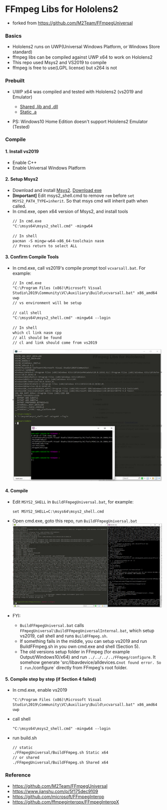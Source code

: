 FFmpeg Libs for Hololens2
=========
- forked from https://github.com/M2Team/FFmpegUniversal


### Basics
- Hololens2 runs on UWP(Universal Windows Platform, or Windows Store standard)
- ffmpeg libs can be compiled against UWP x64 to work on Hololens2
- This repo used Msys2 and VS2019 to compile
- ffmpeg is free to use(LGPL license) but x264 is not

### Prebuilt
- UWP x64 was compiled and tested with Hololens2 (vs2019 and Emulator)
	- [Shared .lib and .dll](https://www.jianguoyun.com/p/DRYo_2EQ8b6SBhi496ED)
	- [Static .a](https://www.jianguoyun.com/p/DSg71E4Q8b6SBhi896ED)

- PS: Windows10 Home Edition doesn't support Hololens2 Emulator (Tested)

### Compile
#### 1. Install vs2019
- Enable C++
- Enable Universal Windows Platform

#### 2. Setup Msys2
- Download and install [Msys2](https://www.msys2.org/). [Download exe](https://github.com/msys2/msys2-installer/releases/download/2020-06-02/msys2-x86_64-20200602.exe)
- **[Important]** Edit msys2_shell.cmd to remove `rem` before `set MSYS2_PATH_TYPE=inherit`. So that msys cmd will inherit path when called.
- In cmd.exe, open x64 version of Msys2, and install tools
	````
	// In cmd.exe
	"C:\msys64\msys2_shell.cmd" -mingw64
	
	// In shell
	pacman -S mingw-w64-x86_64-toolchain nasm
	// Press return to select ALL
	````

#### 3. Confirm Compile Tools
- In cmd.exe, call vs2019's compile prompt tool `vcvarsall.bat`. For example:
	````
	// In cmd.exe
	"C:\Program Files (x86)\Microsoft Visual Studio\2019\Community\VC\Auxiliary\Build\vcvarsall.bat" x86_amd64 uwp
	// vs environment will be setup

	// call shell
	"C:\msys64\msys2_shell.cmd" -mingw64 --login

	// In shell
	which cl link nasm cpp
	// all should be found
	// cl and link should come from vs2019
	
	````
	![](https://raw.githubusercontent.com/initialneil/FFmpeg-Hololens2/master/img-01-shell.png)

	
#### 4. Compile
- Edit `MSYS2_SHELL` in `BuildFFmpegUniversal.bat`, for example:
	````
	set MSYS2_SHELL=C:\msys64\msys2_shell.cmd
	````
- Open cmd.exe, goto this repo, run `BuildFFmpegUniversal.bat`
	![](https://raw.githubusercontent.com/initialneil/FFmpeg-Hololens2/master/img-02-compile.png)

- FYI:
	- `BuildFFmpegUniversal.bat` calls `FFmpegUniversal\BuildFFmpegUniversalInternal.bat`, which setup vs2019, call shell and runs `BuildFFmpeg.sh`.
	- If something fails in the middle, you can setup vs2019 and run BuildFFmpeg.sh in you own cmd.exe and shell (Section 5).
	- The old versions setup folder in FFmpeg (for example Output/Windows10/x64) and run `../../../../FFmpeg/configure`. It somehow generate 'src/libavdevice/alldevices.c` not found error. So I run `./configure` directly from FFmpeg's root folder.

#### 5. Compile step by step (if Section 4 failed)
- In cmd.exe, enable vs2019
	````
	"C:\Program Files (x86)\Microsoft Visual Studio\2019\Community\VC\Auxiliary\Build\vcvarsall.bat" x86_amd64 uwp
	````
- call shell
	````
	"C:\msys64\msys2_shell.cmd" -mingw64 --login
	````
- run build.sh
	````
	// static
	./FFmpegUniversal/BuildFFmpeg.sh Static x64
	// or shared
	./FFmpegUniversal/BuildFFmpeg.sh Shared x64
	````

### Reference
- https://github.com/M2Team/FFmpegUniversal
- https://www.jianshu.com/p/5f175dec9109
- https://github.com/microsoft/FFmpegInterop
- https://github.com/ffmpeginteropx/FFmpegInteropX
